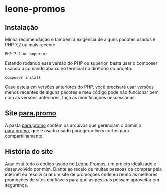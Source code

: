 # leone-promos

## Instalação

Minha recomendação e também a exigência de alguns pacotes usados é PHP 7.2 ou mais recente

```PHP 7.2 ou superior```

Estando rodando essa versão do PHP ou superior, basta usar o composer usando o comando abaixo no terminal no diretório do projeto:

```composer install```

Caso esteja em versões anteriores do PHP, você precisará usar versões menos recentes de alguns pacotes e meu código pode não funcionar bem com as versões anteriores, faça as modificações nescessarias.

## Site [para.promo](https://para.promo/)

A pasta [para.promo](https://github.com/leonetecbr/leone-promos/tree/main/para.promo) contém os arquivos que gerenciam o domínio [para.promo](https://para.promo/), que é usado usado para gerar links curtos para compartilhamento.

## História do site

Aqui está todo o código usado no [Leone Promos](https://ofertas.leone.tec.br), um projeto idealizado e desenvolvido por mim. Diante ao receio de muitas pessoas de comprar pela internet eu resolvi criar um site de promoções onde eu reúno as melhores promoções de sites confiáveis para que as pessoas possam aproveitar em segurança.
